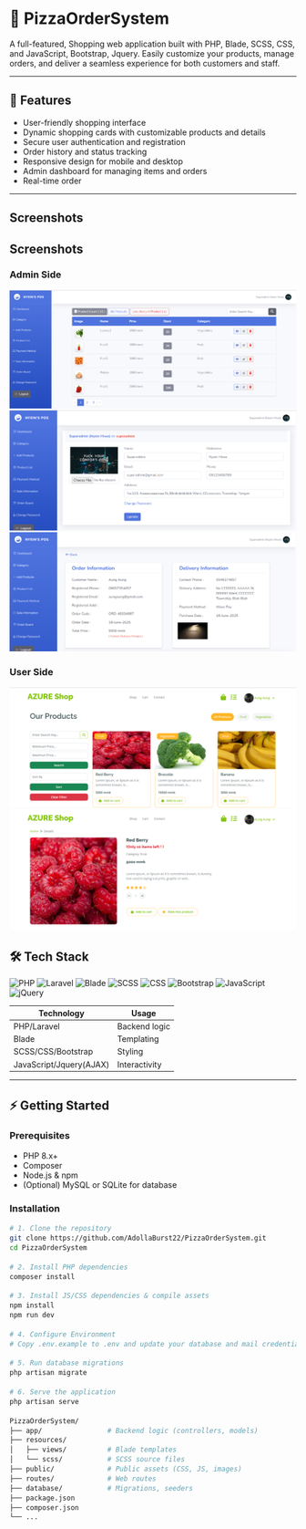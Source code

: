 # 🍕 PizzaOrderSystem

A full-featured, Shopping web application built with PHP, Blade, SCSS, CSS, and JavaScript, Bootstrap, Jquery. Easily customize your products, manage orders, and deliver a seamless experience for both customers and staff.

---

## 🚀 Features

-   User-friendly shopping interface
-   Dynamic shopping cards with customizable products and details
-   Secure user authentication and registration
-   Order history and status tracking
-   Responsive design for mobile and desktop
-   Admin dashboard for managing items and orders
-   Real-time order

---

## Screenshots

## Screenshots

### Admin Side

![Admin Product List](public/admin/screenshots/productListA_POS.png)
![Admin Profile](public/admin/screenshots/profileA_POS.png)
![Admin Orders](public/admin/screenshots/orderDetailsA_POS.png)

### User Side

![User Homepage](public/admin/screenshots/userhomePOS.png)
![User Order Page](public/admin/screenshots/productdetailsPOS.png)

## 🛠 Tech Stack

<p align="left">
  <img src="https://img.shields.io/badge/PHP-777BB4?style=for-the-badge&logo=php&logoColor=white" alt="PHP" />
  <img src="https://img.shields.io/badge/Laravel-FF2D20?style=for-the-badge&logo=laravel&logoColor=white" alt="Laravel" />
  <img src="https://img.shields.io/badge/Blade-563D7C?style=for-the-badge&logo=laravel&logoColor=white" alt="Blade" />
  <img src="https://img.shields.io/badge/SCSS-CC6699?style=for-the-badge&logo=sass&logoColor=white" alt="SCSS" />
  <img src="https://img.shields.io/badge/CSS-1572B6?style=for-the-badge&logo=css3&logoColor=white" alt="CSS" />
  <img src="https://img.shields.io/badge/Bootstrap-7952B3?style=for-the-badge&logo=bootstrap&logoColor=white" alt="Bootstrap" />
  <img src="https://img.shields.io/badge/JavaScript-F7DF1E?style=for-the-badge&logo=javascript&logoColor=black" alt="JavaScript" />
  <img src="https://img.shields.io/badge/jQuery-0769AD?style=for-the-badge&logo=jquery&logoColor=white" alt="jQuery" />
</p>

| Technology              | Usage         |
| ----------------------- | ------------- |
| PHP/Laravel             | Backend logic |
| Blade                   | Templating    |
| SCSS/CSS/Bootstrap      | Styling       |
| JavaScript/Jquery(AJAX) | Interactivity |

---

## ⚡ Getting Started

### Prerequisites

-   PHP 8.x+
-   Composer
-   Node.js & npm
-   (Optional) MySQL or SQLite for database

### Installation

```bash
# 1. Clone the repository
git clone https://github.com/AdollaBurst22/PizzaOrderSystem.git
cd PizzaOrderSystem

# 2. Install PHP dependencies
composer install

# 3. Install JS/CSS dependencies & compile assets
npm install
npm run dev

# 4. Configure Environment
# Copy .env.example to .env and update your database and mail credentials

# 5. Run database migrations
php artisan migrate

# 6. Serve the application
php artisan serve

PizzaOrderSystem/
├── app/                # Backend logic (controllers, models)
├── resources/
│   ├── views/          # Blade templates
│   └── scss/           # SCSS source files
├── public/             # Public assets (CSS, JS, images)
├── routes/             # Web routes
├── database/           # Migrations, seeders
├── package.json
├── composer.json
└── ...
```
